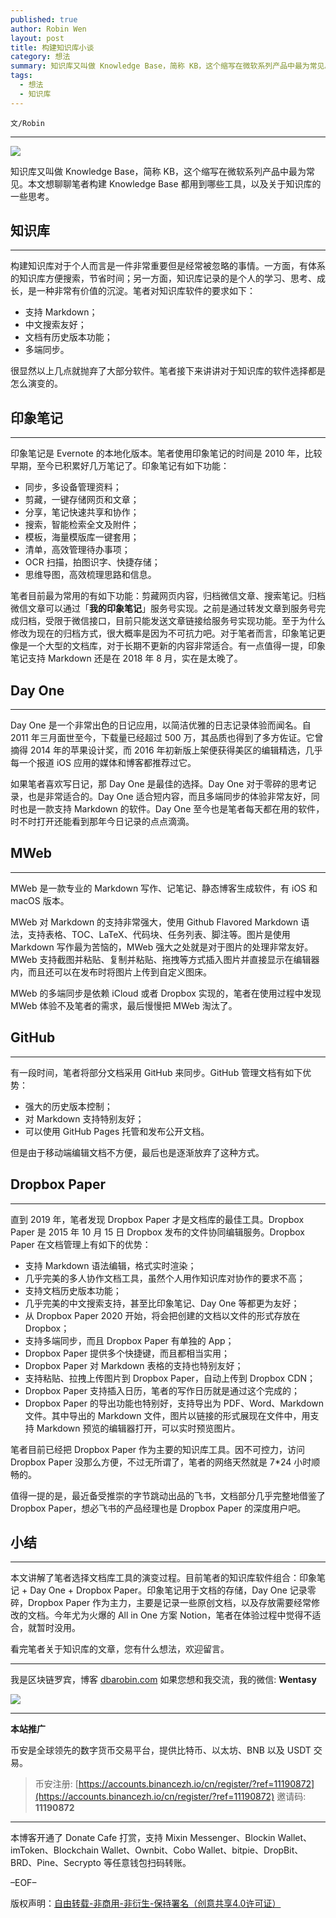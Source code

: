 ```yaml
---
published: true
author: Robin Wen
layout: post
title: 构建知识库小谈
category: 想法
summary: 知识库又叫做 Knowledge Base，简称 KB，这个缩写在微软系列产品中最为常见。本文想聊聊笔者构建 Knowledge Base 都用到那些工具，以及关于知识库的一些思考。本文讲解了笔者选择文档库工具的演变过程。目前笔者的知识库软件组合：印象笔记 + Day One + Dropbox Paper。印象笔记用于文档的存储，Day One 记录零碎，Dropbox Paper 作为主力，主要是记录一些原创文档，以及存放需要经常修改的文档。今年尤为火爆的 All in One 方案 Notion，笔者在体验过程中觉得不适合，就暂时没用。看完笔者关于知识库的文章，您有什么想法，欢迎留言。
tags:
  - 想法
  - 知识库
---
```


`文/Robin`

***

![](https://cdn.dbarobin.com/87u915a.png)

知识库又叫做 Knowledge Base，简称 KB，这个缩写在微软系列产品中最为常见。本文想聊聊笔者构建 Knowledge Base 都用到哪些工具，以及关于知识库的一些思考。

## 知识库
***

构建知识库对于个人而言是一件非常重要但是经常被忽略的事情。一方面，有体系的知识库方便搜索，节省时间；另一方面，知识库记录的是个人的学习、思考、成长，是一种非常有价值的沉淀。笔者对知识库软件的要求如下：

* 支持 Markdown；
* 中文搜索友好；
* 文档有历史版本功能；
* 多端同步。

很显然以上几点就抛弃了大部分软件。笔者接下来讲讲对于知识库的软件选择都是怎么演变的。

## 印象笔记
***

印象笔记是 Evernote 的本地化版本。笔者使用印象笔记的时间是 2010 年，比较早期，至今已积累好几万笔记了。印象笔记有如下功能：

* 同步，多设备管理资料；
* 剪藏，一键存储网页和文章；
* 分享，笔记快速共享和协作；
* 搜索，智能检索全文及附件；
* 模板，海量模版库一键套用；
* 清单，高效管理待办事项；
* OCR 扫描，拍图识字、快捷存储；
* 思维导图，高效梳理思路和信息。

笔者目前最为常用的有如下功能：剪藏网页内容，归档微信文章、搜索笔记。归档微信文章可以通过「**我的印象笔记**」服务号实现。之前是通过转发文章到服务号完成归档，受限于微信接口，目前只能发送文章链接给服务号实现功能。至于为什么修改为现在的归档方式，很大概率是因为不可抗力吧。对于笔者而言，印象笔记更像是一个大型的文档库，对于长期不更新的内容非常适合。有一点值得一提，印象笔记支持 Markdown 还是在 2018 年 8 月，实在是太晚了。

## Day One
***

Day One 是一个非常出色的日记应用，以简洁优雅的日志记录体验而闻名。自 2011 年三月面世至今，下载量已经超过 500 万，其品质也得到了多方佐证。它曾摘得 2014 年的苹果设计奖，而 2016 年初新版上架便获得美区的编辑精选，几乎每一个报道 iOS 应用的媒体和博客都推荐过它。

如果笔者喜欢写日记，那 Day One 是最佳的选择。Day One 对于零碎的思考记录，也是非常适合的。Day One 适合短内容，而且多端同步的体验非常友好，同时也是一款支持 Markdown 的软件。Day One 至今也是笔者每天都在用的软件，时不时打开还能看到那年今日记录的点点滴滴。

## MWeb
***

MWeb 是一款专业的 Markdown 写作、记笔记、静态博客生成软件，有 iOS 和 macOS 版本。

MWeb 对 Markdown 的支持非常强大，使用 Github Flavored Markdown 语法，支持表格、TOC、LaTeX、代码块、任务列表、脚注等。图片是使用 Markdown 写作最为苦恼的，MWeb 强大之处就是对于图片的处理非常友好。MWeb 支持截图并粘贴、复制并粘贴、拖拽等方式插入图片并直接显示在编辑器内，而且还可以在发布时将图片上传到自定义图床。

MWeb 的多端同步是依赖 iCloud 或者 Dropbox 实现的，笔者在使用过程中发现 MWeb 体验不及笔者的需求，最后慢慢把 MWeb 淘汰了。

## GitHub
***

有一段时间，笔者将部分文档采用 GitHub 来同步。GitHub 管理文档有如下优势：

* 强大的历史版本控制；
* 对 Markdown 支持特别友好；
* 可以使用 GitHub Pages 托管和发布公开文档。

但是由于移动端编辑文档不方便，最后也是逐渐放弃了这种方式。

## Dropbox Paper
***

直到 2019 年，笔者发现 Dropbox Paper 才是文档库的最佳工具。Dropbox Paper 是 2015 年 10 月 15 日 Dropbox 发布的文件协同编辑服务。Dropbox Paper 在文档管理上有如下的优势：

* 支持 Markdown 语法编辑，格式实时渲染；
* 几乎完美的多人协作文档工具，虽然个人用作知识库对协作的要求不高；
* 支持文档历史版本功能；
* 几乎完美的中文搜索支持，甚至比印象笔记、Day One 等都更为友好；
* 从 Dropbox Paper 2020 开始，将会把创建的文档以文件的形式存放在 Dropbox；
* 支持多端同步，而且 Dropbox Paper 有单独的 App；
* Dropbox Paper 提供多个快捷键，而且都相当实用；
* Dropbox Paper 对 Markdown 表格的支持也特别友好；
* 支持粘贴、拉拽上传图片到 Dropbox Paper，自动上传到 Dropbox CDN；
* Dropbox Paper 支持插入日历，笔者的写作日历就是通过这个完成的；
* Dropbox Paper 的导出功能也特别好，支持导出为 PDF、Word、Markdown 文件。其中导出的 Markdown 文件，图片以链接的形式展现在文件中，用支持 Markdown 预览的编辑器打开，可以实时预览图片。

笔者目前已经把 Dropbox Paper 作为主要的知识库工具。因不可控力，访问 Dropbox Paper 没那么方便，不过无所谓了，笔者的网络天然就是 7*24 小时顺畅的。

值得一提的是，最近备受推崇的字节跳动出品的飞书，文档部分几乎完整地借鉴了 Dropbox Paper，想必飞书的产品经理也是 Dropbox Paper 的深度用户吧。

## 小结
***

本文讲解了笔者选择文档库工具的演变过程。目前笔者的知识库软件组合：印象笔记 + Day One + Dropbox Paper。印象笔记用于文档的存储，Day One 记录零碎，Dropbox Paper 作为主力，主要是记录一些原创文档，以及存放需要经常修改的文档。今年尤为火爆的 All in One 方案 Notion，笔者在体验过程中觉得不适合，就暂时没用。

看完笔者关于知识库的文章，您有什么想法，欢迎留言。

***

我是区块链罗宾，博客 [dbarobin.com](https://dbarobin.com/)
如果您想和我交流，我的微信: **Wentasy**

![](https://cdn.dbarobin.com/v4yywe2.png)

***

**本站推广**

币安是全球领先的数字货币交易平台，提供比特币、以太坊、BNB 以及 USDT 交易。

> 币安注册: [https://accounts.binancezh.io/cn/register/?ref=11190872](https://accounts.binancezh.io/cn/register/?ref=11190872)
> 邀请码: **11190872**

***

本博客开通了 Donate Cafe 打赏，支持 Mixin Messenger、Blockin Wallet、imToken、Blockchain Wallet、Ownbit、Cobo Wallet、bitpie、DropBit、BRD、Pine、Secrypto 等任意钱包扫码转账。

<center>
    <div class="--donate-button"
         data-button-id="f8b9df0d-af9a-460d-8258-d3f435445075"
    ></div>
</center>

–EOF–

版权声明：[自由转载-非商用-非衍生-保持署名（创意共享4.0许可证）](http://creativecommons.org/licenses/by-nc-nd/4.0/deed.zh)